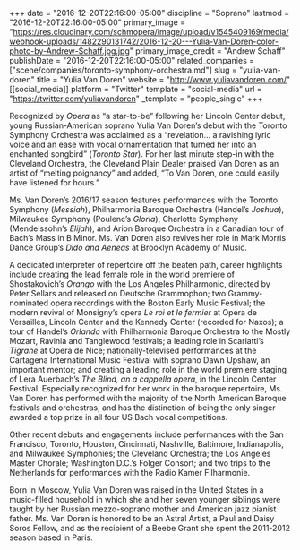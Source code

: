 +++
date = "2016-12-20T22:16:00-05:00"
discipline = "Soprano"
lastmod = "2016-12-20T22:16:00-05:00"
primary_image = "https://res.cloudinary.com/schmopera/image/upload/v1545409169/media/webhook-uploads/1482290131742/2016-12-20---Yulia-Van-Doren-color-photo-by-Andrew-Schaff.jpg.jpg"
primary_image_credit = "Andrew Schaff"
publishDate = "2016-12-20T22:16:00-05:00"
related_companies = ["scene/companies/toronto-symphony-orchestra.md"]
slug = "yulia-van-doren"
title = "Yulia Van Doren"
website = "http://www.yuliavandoren.com/"
[[social_media]]
platform = "Twitter"
template = "social-media"
url = "https://twitter.com/yuliavandoren"
_template = "people_single"
+++

Recognized by *Opera* as “a star-to-be” following her Lincoln Center debut, young Russian-American soprano Yulia Van Doren’s debut with the Toronto Symphony Orchestra was acclaimed as a “revelation… a ravishing lyric voice and an ease with vocal ornamentation that turned her into an enchanted songbird” (*Toronto Star*). For her last minute step-in with the Cleveland Orchestra, the Cleveland Plain Dealer praised Van Doren as an artist of “melting poignancy” and added, “To Van Doren, one could easily have listened for hours.”

Ms. Van Doren’s 2016/17 season features performances with the Toronto Symphony (*Messiah*), Philharmonia Baroque Orchestra (Handel’s *Joshua*), Milwaukee Symphony (Poulenc’s *Gloria*), Charlotte Symphony (Mendelssohn’s *Elijah*), and Arion Baroque Orchestra in a Canadian tour of Bach’s Mass in B Minor. Ms. Van Doren also revives her role in Mark Morris Dance Group’s *Dido and Aeneas* at Brooklyn Academy of Music.

A dedicated interpreter of repertoire off the beaten path, career highlights include creating the lead female role in the world premiere of Shostakovich’s *Orango* with the Los Angeles Philharmonic, directed by Peter Sellars and released on Deutsche Grammophon; two Grammy-nominated opera recordings with the Boston Early Music Festival; the modern revival of Monsigny’s opera *Le roi et le fermier* at Opera de Versailles, Lincoln Center and the Kennedy Center (recorded for Naxos); a tour of Handel’s *Orlando* with Philharmonia Baroque Orchestra to the Mostly Mozart, Ravinia and Tanglewood festivals; a leading role in Scarlatti’s *Tigrane* at Opera de Nice; nationally-televised performances at the Cartagena International Music Festival with soprano Dawn Upshaw, an important mentor; and creating a leading role in the world premiere staging of Lera Auerbach’s *The Blind, an a cappella opera*, in the Lincoln Center Festival. Especially recognized for her work in the baroque repertoire, Ms. Van Doren has performed with the majority of the North American Baroque festivals and orchestras, and has the distinction of being the only singer awarded a top prize in all four US Bach vocal competitions.

Other recent debuts and engagements include performances with the San Francisco, Toronto, Houston, Cincinnati, Nashville, Baltimore, Indianapolis, and Milwaukee Symphonies; the Cleveland Orchestra; the Los Angeles Master Chorale; Washington D.C.’s Folger Consort; and two trips to the Netherlands for performances with the Radio Kamer Filharmonie.

Born in Moscow, Yulia Van Doren was raised in the United States in a music-filled household in which she and her seven younger siblings were taught by her Russian mezzo-soprano mother and American jazz pianist father. Ms. Van Doren is honored to be an Astral Artist, a Paul and Daisy Soros Fellow, and as the recipient of a Beebe Grant she spent the 2011-2012 season based in Paris.
